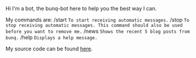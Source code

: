 Hi I'm a bot, the bunq-bot here to help you the best way I can.

My commands are:
/start `To start receiving automatic messages.`
/stop `To stop receiving automatic messages. This command should also be used before you want to remove me.`
/news `Shows the recent 5 blog posts from bunq.`
/help `Displays a help message.`

My source code can be found [here](https://github.com/OGKevin/ComBunqWebApp/tree/master/bunq_bot).
